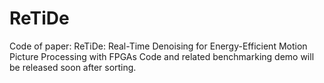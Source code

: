 # ReTiDe
Code of paper: ReTiDe: Real-Time Denoising for Energy-Efficient Motion Picture Processing with FPGAs
Code and related benchmarking demo will be released soon after sorting.
